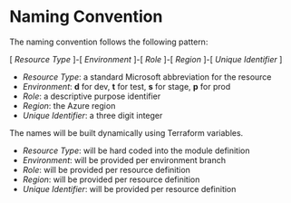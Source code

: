 # Naming Convention

The naming convention follows the following pattern:

[ _Resource Type_ ]-[ _Environment_ ]-[ _Role_ ]-[ _Region_ ]-[ _Unique Identifier_ ]

- _Resource Type_: a standard Microsoft abbreviation for the resource
- _Environment_: **d** for dev, **t** for test, **s** for stage, **p** for prod
- _Role_: a descriptive purpose identifier
- _Region_: the Azure region
- _Unique Identifier_: a three digit integer

The names will be built dynamically using Terraform variables.

- _Resource Type_: will be hard coded into the module definition
- _Environment_: will be provided per environment branch
- _Role_: will be provided per resource definition
- _Region_: will be provided per resource definition
- _Unique Identifier_: will be provided per resource definition
